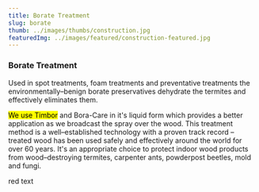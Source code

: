 ```yaml
---
title: Borate Treatment
slug: borate
thumb: ../images/thumbs/construction.jpg
featuredImg: ../images/featured/construction-featured.jpg
---
```

<!-- <style>
mark{
    color:blue;
}
</style>

<style>
.center {
  display: block;
  margin-left: auto;
  margin-right: auto;
}
</style>

<style>
.red {color: red}
</style> -->
### Borate Treatment

Used in spot treatments, foam treatments and preventative treatments the environmentally–benign borate preservatives dehydrate the termites and effectively eliminates them.

<mark>We use Timbor</mark> and Bora-Care in it's liquid form which provides a better application as we broadcast the spray over the wood. This treatment method is a well–established technology with a proven track record – treated wood has been used safely and effectively around the world for over 60 years. It's an appropriate choice to protect indoor wood products from wood–destroying termites, carpenter ants, powderpost beetles, mold and fungi.

<p class="red">red text</p>